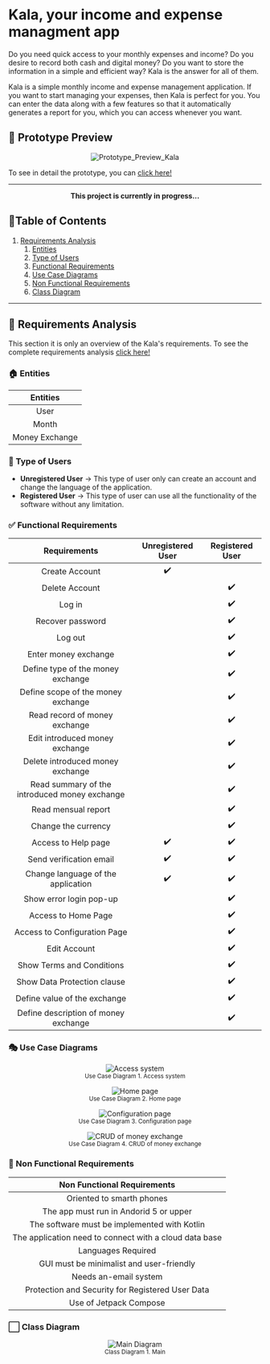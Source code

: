 # Kala, your income and expense managment app

Do you need quick access to your monthly expenses and income? Do you desire to record both cash and digital money? Do you want to store the information in a simple and efficient way? Kala is the answer for all of them.

Kala is a simple monthly income and expense management application. If you want to start managing your expenses, then Kala is perfect for you. You can enter the data along with a few features so that it automatically generates a report for you, which you can access whenever you want.

## :vhs: Prototype Preview

<p align="center">
  <img src="/docs/preview/Prototype_Preview_Kala.gif" alt="Prototype_Preview_Kala">
</p>


To see in detail the prototype, you can [click here!](/docs/preview/Prototype_Kala.pdf)

***

<p align="center">
<strong>This project is currently in progress...</strong>
</p>

## :scroll:Table of Contents

1.  [Requirements Analysis](#bookmark_tabs-requirements-analysis)
    1. [Entities](#house-entities)
    2. [Type of Users](#bust_in_silhouette-type-of-users)
    3. [Functional Requirements](#white_check_mark-functional-requirements)
    4. [Use Case Diagrams](#performing_arts-use-case-diagrams)
    5. [Non Functional Requirements](#dart-non-functional-requirements)
    6. [Class Diagram](#white_large_square-class-diagram)

***

## :bookmark_tabs: Requirements Analysis

This section it is only an overview of the Kala's requirements. To see the complete requirements analysis [click here!](/docs/requirements/versions/Requirements_Analysis_Kala_v1.pdf)

### :house: Entities

| Entities       |
| :------------: |
| User           |
| Month          |
| Money Exchange |

### :bust_in_silhouette: Type of Users

* **Unregistered User** &rarr; This type of user only can create an account and change the language of the application.
* **Registered User** &rarr; This type of user can use all the functionality of the software without any limitation.

### :white_check_mark: Functional Requirements

| Requirements                                                | Unregistered User  | Registered User    |
| :---------------------------------------------------------: | :----------------: | :----------------: |
| Create Account                                              | :heavy_check_mark: |                    |
| Delete Account                                              |                    | :heavy_check_mark: |
| Log in                                                      |                    | :heavy_check_mark: |
| Recover password                                            |                    | :heavy_check_mark: |
| Log out                                                     |                    | :heavy_check_mark: |
| Enter money exchange                                        |                    | :heavy_check_mark: |
| Define type of the money exchange                           |                    | :heavy_check_mark: |
| Define scope of the money exchange                          |                    | :heavy_check_mark: |
| Read record of money exchange                               |                    | :heavy_check_mark: |
| Edit introduced money exchange                              |                    | :heavy_check_mark: |
| Delete introduced money exchange                            |                    | :heavy_check_mark: |
| Read summary of the introduced money exchange               |                    | :heavy_check_mark: |
| Read mensual report                                         |                    | :heavy_check_mark: |
| Change the currency                                         |                    | :heavy_check_mark: |
| Access to Help page                                         | :heavy_check_mark: | :heavy_check_mark: |
| Send verification email                                     | :heavy_check_mark: | :heavy_check_mark: |
| Change language of the application                          | :heavy_check_mark: | :heavy_check_mark: |
| Show error login pop-up                                     |                    | :heavy_check_mark: |
| Access to Home Page                                         |                    | :heavy_check_mark: |
| Access to Configuration Page                                |                    | :heavy_check_mark: |
| Edit Account                                                |                    | :heavy_check_mark: |
| Show Terms and Conditions                                   |                    | :heavy_check_mark: |
| Show Data Protection clause                                 |                    | :heavy_check_mark: |
| Define value of the exchange                                |                    | :heavy_check_mark: |
| Define description of money exchange                        |                    | :heavy_check_mark: |

### :performing_arts: Use Case Diagrams

<p align="center">
  <img src="/docs/requirements/diagrams/Access_System.png" alt="Access system">
  <br>
  <small>Use Case Diagram 1. Access system</small>
</p>

<p align="center">
  <img src="/docs/requirements/diagrams/Home_Page.png" alt="Home page">
  <br>
  <small>Use Case Diagram 2. Home page</small>
</p>

<p align="center">
  <img src="/docs/requirements/diagrams/Configuration_Page.png" alt="Configuration page">
  <br>
  <small>Use Case Diagram 3. Configuration page</small>
</p>

<p align="center">
  <img src="/docs/requirements/diagrams/CRUD_Money_Exchange.png" alt="CRUD of money exchange">
  <br>
  <small>Use Case Diagram 4. CRUD of money exchange</small>
</p>


### :dart: Non Functional Requirements

| Non Functional Requirements                            |
| :----------------------------------------------------: |
| Oriented to smarth phones                              |
| The app must run in Andorid 5 or upper                 |
| The software must be implemented with Kotlin           |
| The application need to connect with a cloud data base |
| Languages Required                                     |
| GUI must be minimalist and user-friendly               |
| Needs an-email system                                  |
| Protection and Security for Registered User Data       |
| Use of Jetpack Compose                                 |

###  :white_large_square: Class Diagram

<p align="center">
  <img src="/docs/requirements/diagrams/Main.png" alt="Main Diagram">
  <br>
  <small>Class Diagram 1. Main</small>
</p>
